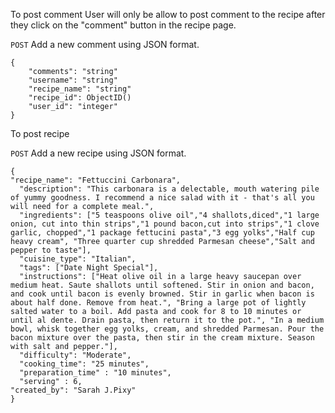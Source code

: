 To post comment
User will only be allow to post comment to the recipe after they click on the "comment" button in the recipe page. 

`POST` Add a new comment using JSON format.
```
{
    "comments": "string"
    "username": "string"
    "recipe_name": "string"
    "recipe_id": ObjectID()
    "user_id": "integer"
}
```

To post recipe

`POST` Add a new recipe using JSON format.
```
{
"recipe_name": "Fettuccini Carbonara",
  "description": "This carbonara is a delectable, mouth watering pile of yummy goodness. I recommend a nice salad with it - that's all you will need for a complete meal.", 
  "ingredients": ["5 teaspoons olive oil","4 shallots,diced","1 large onion, cut into thin strips","1 pound bacon,cut into strips","1 clove garlic, chopped","1 package fettucini pasta","3 egg yolks","Half cup heavy cream", "Three quarter cup shredded Parmesan cheese","Salt and pepper to taste"],
  "cuisine_type": "Italian",
  "tags": ["Date Night Special"],
  "instructions": ["Heat olive oil in a large heavy saucepan over medium heat. Saute shallots until softened. Stir in onion and bacon, and cook until bacon is evenly browned. Stir in garlic when bacon is about half done. Remove from heat.", "Bring a large pot of lightly salted water to a boil. Add pasta and cook for 8 to 10 minutes or until al dente. Drain pasta, then return it to the pot.", "In a medium bowl, whisk together egg yolks, cream, and shredded Parmesan. Pour the bacon mixture over the pasta, then stir in the cream mixture. Season with salt and pepper."],
  "difficulty": "Moderate",
  "cooking_time": "25 minutes",
  "preparation_time" : "10 minutes",
  "serving" : 6,
"created_by": "Sarah J.Pixy"
}
```